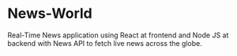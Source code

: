# News-World

Real-Time News application using React at frontend and Node JS at backend with News API to fetch live news across the globe.
